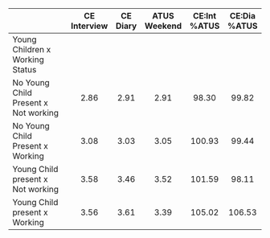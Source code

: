 
|                      | CE<br>Interview |  CE<br>Diary | ATUS<br>Weekend | CE:Int<br>%ATUS | CE:Dia<br>%ATUS |
| -------------------- | :----------: | :----------: | :----------: | :----------: | :----------: |
| Young Children x Working Status |              |              |              |              |              |
| No Young Child Present x Not working |         2.86 |         2.91 |         2.91 |        98.30 |        99.82 |
| No Young Child Present x Working |         3.08 |         3.03 |         3.05 |       100.93 |        99.44 |
| Young Child present x Not working |         3.58 |         3.46 |         3.52 |       101.59 |        98.11 |
| Young Child present x Working |         3.56 |         3.61 |         3.39 |       105.02 |       106.53 |

